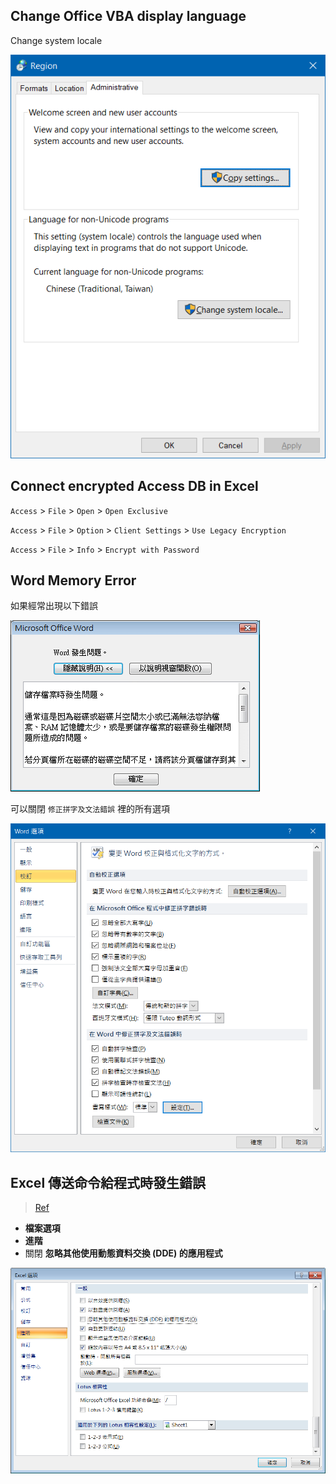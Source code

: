 ## Change Office VBA display language

Change system locale

![Change System Locale](img/change-system-locale.png)

## Connect encrypted Access DB in Excel

`Access` > `File` > `Open` > `Open Exclusive`

`Access` > `File` > `Option` > `Client Settings` > `Use Legacy Encryption`

`Access` > `File` > `Info` > `Encrypt with Password`

## Word Memory Error

如果經常出現以下錯誤

![Word Memory Error](img/word-memory-error.gif)

可以關閉 `修正拼字及文法錯誤` 裡的所有選項

![Word memory error fix](img/word-memory-error-fix.png)

## Excel **傳送命令給程式時發生錯誤**

> [Ref](https://docs.microsoft.com/zh-tw/office/troubleshoot/excel/error-when-send-commands-in-excel)

- **檔案選項**
- **進階**
- 關閉 **忽略其他使用動態資料交換 (DDE) 的應用程式**

![Fix "An error occurred when sending commands to the program"](img/excel-an-error-occurred-when-sending-commands-to-the-program.png)


